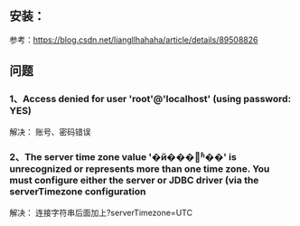 ## 安装：
参考：https://blog.csdn.net/liangllhahaha/article/details/89508826

## 问题

### 1、Access denied for user 'root'@'localhost' (using password: YES)
  解决：
	账号、密码错误
### 2、The server time zone value '�й���׼ʱ��' is unrecognized or represents more than one time zone. You must configure either the server or JDBC driver (via the serverTimezone configuration
解决：
 连接字符串后面加上?serverTimezone=UTC